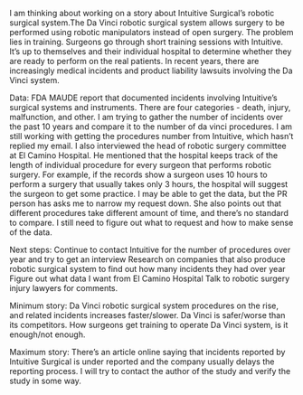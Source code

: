 I am thinking about working on a story about Intuitive Surgical’s robotic surgical system.The Da Vinci robotic surgical system allows surgery to be performed using robotic manipulators instead of open surgery. The problem lies in training. Surgeons go through short training sessions with Intuitive. It’s up to themselves and their individual hospital to determine whether they are ready to perform on the real patients. In recent years, there are increasingly medical incidents and product liability lawsuits involving the Da Vinci system.

Data:
FDA MAUDE report that documented incidents involving Intuitive’s surgical systems and instruments. There are four categories - death, injury, malfunction, and other. I am trying to gather the number of incidents over the past 10 years and compare it to the number of da vinci procedures. I am still working with getting the procedures number from Intuitive, which hasn’t replied my email.
I also interviewed the head of robotic surgery committee at El Camino Hospital. He mentioned that the hospital keeps track of the length of individual procedure for every surgeon that performs robotic surgery. For example, if the records show a surgeon uses 10 hours to perform a surgery that usually takes only 3 hours, the hospital will suggest the surgeon to get some practice. I may be able to get the data, but the PR person has asks me to narrow my request down. She also points out that different procedures take different amount of time, and there’s no standard to compare. I still need to figure out what to request and how to make sense of the data.

Next steps:
Continue to contact Intuitive for the number of procedures over year and try to get an interview
Research on companies that also produce robotic surgical system to find out how many incidents they had over year
Figure out what data I want from El Camino Hospital
Talk to robotic surgery injury lawyers for comments.

Minimum story:
Da Vinci robotic surgical system procedures on the rise, and related incidents increases faster/slower. Da Vinci is safer/worse than its competitors.
How surgeons get training to operate Da Vinci system, is it enough/not enough.

Maximum story:
There’s an article online saying that incidents reported by Intuitive Surgical is under reported and the company usually delays the reporting process. I will try to contact the author of the study and verify the study in some way.

